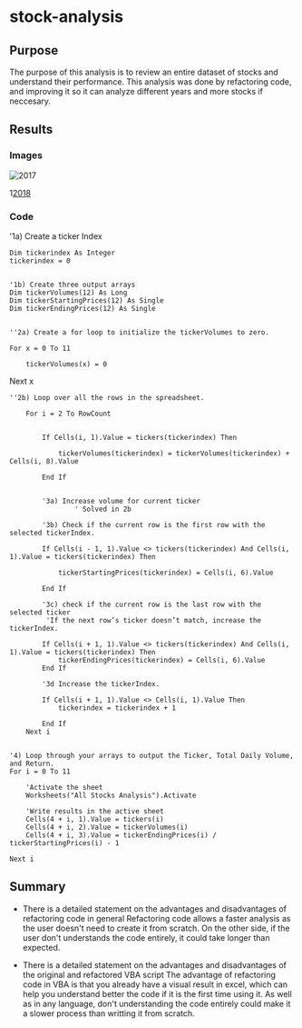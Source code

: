 # stock-analysis

## Purpose
The purpose of this analysis is to review an entire dataset of stocks and understand their performance. This analysis was done by refactoring code, and improving it so it can analyze different years and more stocks if neccesary.


## Results

### Images

![2017]()

1[2018]()

### Code

   '1a) Create a ticker Index
    
    Dim tickerindex As Integer
    tickerindex = 0
    

    '1b) Create three output arrays
    Dim tickerVolumes(12) As Long
    Dim tickerStartingPrices(12) As Single
    Dim tickerEndingPrices(12) As Single
    
    
    ''2a) Create a for loop to initialize the tickerVolumes to zero.
    
    For x = 0 To 11
    
        tickerVolumes(x) = 0
        
   Next x
        
    ''2b) Loop over all the rows in the spreadsheet.
    
        For i = 2 To RowCount
            
        
            If Cells(i, 1).Value = tickers(tickerindex) Then
            
                tickerVolumes(tickerindex) = tickerVolumes(tickerindex) + Cells(i, 8).Value
                
            End If
            
            
            '3a) Increase volume for current ticker
                    ' Solved in 2b
            
            '3b) Check if the current row is the first row with the selected tickerIndex.
                
            If Cells(i - 1, 1).Value <> tickers(tickerindex) And Cells(i, 1).Value = tickers(tickerindex) Then
            
                tickerStartingPrices(tickerindex) = Cells(i, 6).Value
    
            End If
                
            '3c) check if the current row is the last row with the selected ticker
             'If the next row’s ticker doesn’t match, increase the tickerIndex.
                
            If Cells(i + 1, 1).Value <> tickers(tickerindex) And Cells(i, 1).Value = tickers(tickerindex) Then
                tickerEndingPrices(tickerindex) = Cells(i, 6).Value
            End If
    
            '3d Increase the tickerIndex.
                
            If Cells(i + 1, 1).Value <> Cells(i, 1).Value Then            
                tickerindex = tickerindex + 1

            End If
        Next i
    
    
    '4) Loop through your arrays to output the Ticker, Total Daily Volume, and Return.
    For i = 0 To 11
        
        'Activate the sheet
        Worksheets("All Stocks Analysis").Activate
                              
        'Write results in the active sheet
        Cells(4 + i, 1).Value = tickers(i)
        Cells(4 + i, 2).Value = tickerVolumes(i)
        Cells(4 + i, 3).Value = tickerEndingPrices(i) / tickerStartingPrices(i) - 1
        
    Next i

## Summary

- There is a detailed statement on the advantages and disadvantages of refactoring code in general
Refactoring code allows a faster analysis as the user doesn't need to create it from scratch. On the other side, if the user don't understands the code entirely, it could take longer than expected.

- There is a detailed statement on the advantages and disadvantages of the original and refactored VBA script
The advantage of refactoring code in VBA is that you already have a visual result in excel, which can help you understand better the code if it is the first time using it. As well as in any language, don't understanding the code entirely could make it a slower process than writting it from scratch.